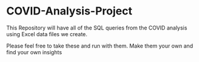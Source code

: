 # COVID-Analysis-Project
This Repository will have all of the SQL queries from the COVID analysis using Excel data files we create.

Please feel free to take these and run with them. Make them your own and find your own insights
